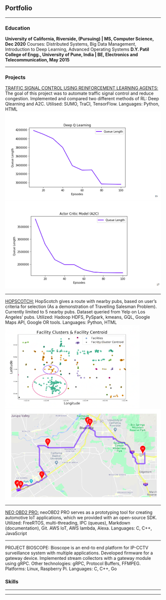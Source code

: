 ## Portfolio

---
### Education

**University of California, Riverside, (Pursuing) | MS, Computer Science, Dec 2020**
Courses: Distributed Systems, Big Data Management, Introduction to Deep Learning, Advanced Operating Systems
**D.Y. Patil College of Engg., University of Pune, India | BE, Electronics and Telecommunication, May 2015**

---
### Projects

[TRAFFIC SIGNAL CONTROL USING REINFORCEMENT LEARNING AGENTS:](pdf/traffic.pdf)
The goal of this project was to automate traffic signal control and reduce congestion. Implemented and compared two different methods of RL: Deep Qlearning and A2C. Utilised: SUMO, TraCI, TensorFlow. Languages: Python, HTML
<img src="images/dqn.png?raw=true"/>
<img src="images/A2C.png?raw=true"/>

---
[HOPSCOTCH:](/pdf/hopscotch.pdf)
HopScotch gives a route with nearby pubs, based on user’s criteria for selection (As a demonstration of Travelling Salesman Problem). Currently limited to 5 nearby pubs. Dataset queried from Yelp on Los Angeles’ pubs. Utilized: Hadoop HDFS, PySpark, kmeans, GQL, Google Maps API, Google OR tools. Languages: Python, HTML
<img src="images/cent.png?raw=true"/>
<img src="images/hopscotch.png?raw=true"/>

---
[NEO OBD2 PRO:](https://github.com/intrepidcs/neoobd2_sdk)
neoOBD2 PRO serves as a prototyping tool for creating automotive IoT applications, which we provided with an open-source SDK. Utilized: FreeRTOS, multi-threading, IPC (queues), Markdown (documentation), Git. AWS IoT, AWS lambda, Alexa. Languages: C, C++, JavaScript

---
PROJECT BIOSCOPE:
Bioscope is an end-to end platform for IP-CCTV surveillance system with multiple applications. Developed firmware for a gateway device. Implemented stream collectors with a gateway module using gRPC. Other technologies: gRPC, Protocol Buffers, FFMPEG. Platforms: Linux, Raspberry Pi. Languages: C, C++, Go

### Skills

<!-- * [Ztech](https://www.linkedin.com/company/ztechapp)
*Product Development Intern, June 2020 – Present*
    * Developing server-side code (with Express.js) and following TDD principles
    * Improving system design by utilizing microservices and contributing to product research
    * Utilised Express.js, GraphQL, AWS, and leveraged knowledge in Git, API design, system design
    * [Intrepid Control Systems](https://intrepidcs.com/)
*Software Engineer, July 2017 – June 2019*
    - Built an SDK (physical and application layer interfacing) for vehicle network adapters to connect to IoT platforms.
    - Developed application demos with FreeRTOS, MQTT, AWS IoT, and other AWS services.
    - Leveraged knowledge in MQTT, Git, debugging network packets .
    - Alba Consulting
*Software Engineer, Oct 2016 – July 2017*
- Developed REST API over websockets in Go for real-time provisioning and user registration.
- Improved code-portability by following microservices and object-oriented principles in a low-level language like C.
- Supervised a team of two for the implementation of SCP based protocol with hashids and AES encryption.
- Leverage knowledge in protocol buffers and gRPC for marshalling and inter-process communication.
- Palette Tech
*Software Developer, Sept. 2015 – Sept.2016*
- Implemented communication Android and Linux Gateway over TCP/IP sockets.
- Analyzed CPU utilization and temperature parameters with Bash scripts.
- Leveraged knowledge in debugging in C, and debugging using Wireshark protocol analyzer.
 -->

---




---
